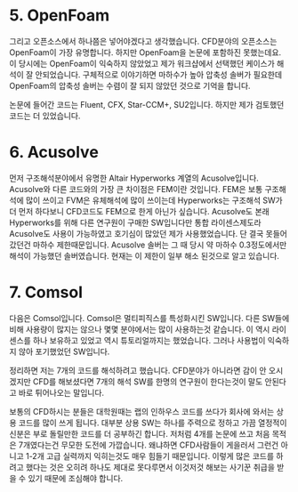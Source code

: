 # 5. OpenFoam
그리고 오픈소스에서 하나쯤은 넣어야겠다고 생각했습니다. 
CFD분야의 오픈소스는 OpenFoam이 가장 유명합니다.
하지만 OpenFoam을 논문에 포함하진 못했는데요.
이 당시에는 OpenFoam이 익숙하지 않았었고 제가 워크샵에서 선택했던 케이스가 해석이 잘 안되었습니다.
구체적으로 이야기하면 마하수가 높아 압축성 솔버가 필요한데 OpenFoam의 압축성 솔버는
수렴이 잘 되지 않았던 것으로 기억을 합니다.


논문에 들어간 코드는 Fluent, CFX, Star-CCM+, SU2입니다.
하지만 제가 검토했던 코드는 더 있었습니다.

# 6. Acusolve
먼저 구조해석분야에서 유명한 Altair Hyperworks 계열의 Acusolve입니다.
Acusolve와 다른 코드와의 가장 큰 차이점은 FEM이란 것입니다. 
FEM은 보통 구조해석에 많이 쓰이고 FVM은 유체해석에 많이 쓰이는데 
Hyperworks는 구조해석 SW가 더 먼저 하다보니 CFD코드도 FEM으로 한게 아닌가 싶습니다.
Acusolve도 본래 Hyperworks를 위해 다른 연구원이 구매한 SW입니다만 
통합 라이센스제도라 Acusolve도 사용이 가능하였고 호기심이 많았던 제가 사용했었습니다.
단 결국 못들어갔던건 마하수 제한때문입니다.
Acusolve 솔버는 그 때 당시 약 마하수 0.3정도에서만 해석이 가능했던 솔버였습니다.
현재는 이 제한이 일부 해소 된것으로 알고 있습니다.


# 7. Comsol
다음은 Comsol입니다.
Comsol은 멀티피직스를 특성화시킨 SW입니다.
다른 SW들에 비해 사용량이 많지는 않으나 몇몇 분야에서는 많이 사용하는것 같습니다.
이 역시 라이센스를 하나 보유하고 있었고 역시 튜토리얼까지는 했었습니다.
그러나 사용법이 익숙하지 않아 포기했었던 SW입니다.

정리하면 저는 7개의 코드를 해석하려고 했습니다. 
CFD분야가 아니라면 감이 안 오시겠지만 CFD를 해보셨다면 7개의 해석 SW를 한명의 연구원이 한다는것이
말도 안된다고 바로 튀어나오는 말입니다.

보통의 CFD하시는 분들은 대학원때는 랩의 인하우스 코드를 쓰다가 회사에 와서는 상용 코드를 많이 쓰게 됩니다.
대부분 상용 SW는 하나를 주력으로 정하고 가끔 열정적이신분은 부로 돌릴만한 코드를 더 공부하긴 합니다.
저처럼 4개를 논문에 쓰고 처음 목적은 7개였다는건 무모한 도전에 가깝습니다.
왜냐하면 CFD사람들이 게을러서 그런건 아니고 1-2개 고급 실력까지 익히는것도 매우 힘들기 때문입니다.
이렇게 많은 코드를 하려고 했다는 것은 오히려 하나도 제대로 못다루면서 이것저것 해보는 사기꾼 취급을 받을 수 있기 때문에 조심해야 합니다. 
